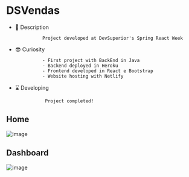 # DSVendas

- 👀 Description 
                
                Project developed at DevSuperior's Spring React Week
- 😎 Curiosity

                - First project with BackEnd in Java
                - Backend deployed in Heroku
                - Frontend developed in React e Bootstrap
                - Website hosting with Netlify
                
- ⌛ Developing 

                 Project completed!

## Home

![image](https://user-images.githubusercontent.com/69876702/133003865-415e08a6-798f-438e-854c-6ecc9821f89b.png)


## Dashboard

![image](https://user-images.githubusercontent.com/69876702/133003880-0a097b3b-43e4-41ec-9fd0-249226025fd7.png)

